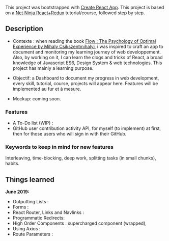 This project was bootstrapped with [Create React App](https://github.com/facebook/create-react-app).
This project is based on a [Net Ninja React+Redux](https://www.youtube.com/watch?v=OxIDLw0M-m0&list=PL4cUxeGkcC9ij8CfkAY2RAGb-tmkNwQHG) tutorial/course, followed step by step.

## Description

- Contexte : when reading the book [Flow : The Psychology of Optimal Experience by Mihaly Csikszentmihalyi](https://www.goodreads.com/book/show/66354.Flow), i was inspired to craft an app to document and monitoring my learning journey of web developpement. Also, by working on it, I can learn the clogs and tricks of React, a broad knowledge of Javascript ES6, Design System & web technologies. This project has mainly a learning purpose.  

- Objectif: a Dashboard to document my progress in web development, every skill, tutorial, course, projects will appear here. Features will be implemented au fur et à mesure.  

- Mockup: coming soon. 

### Features 

- A To-Do list (WIP) : 
- GitHub user contribution activity API, for myself (to implement) at first, then for those users who will sign in with their GitHub.

### Keywords to keep in mind for new features

Interleaving, time-blocking, deep work, splitting tasks (in small chunks), habits.

## Things learned 
 
__June 2019:__

- Outputting Lists :  
- Forms :  
- React Router, Links and Navlinks :  
- Programmatic Redirects:  
- High Order Components : supercharged component (wrapped),  
- Using Axios :  
- Route Parameters :  
